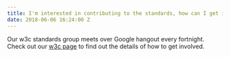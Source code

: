 ```yaml
---
title: I'm interested in contributing to the standards, how can I get involved?
date: 2018-06-06 16:24:00 Z
---
```


Our w3c standards group meets over Google hangout every fortnight. Check out our [w3c page](https://www.openactive.io/w3c-community/) to find out the details of how to get involved.